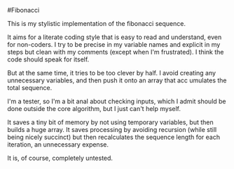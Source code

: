 #Fibonacci

This is my stylistic implementation of the fibonacci sequence.

It aims for a literate coding style that is easy to read and understand, even for non-coders.  I try to be precise in my variable names and 
explicit in my steps but clean with my comments (except when I'm frustrated).  I think the code should speak for itself.

But at the same time, it tries to be too clever by half.  I avoid creating any unnecessary variables, and then push it onto an array that acc
umulates the total sequence.

I'm a tester, so I'm a bit anal about checking inputs, which I admit should be done outside the core algorithm, but I just can't help myself.  

It saves a tiny bit of memory by not using temporary variables, but then builds a huge array.  It saves processing by avoiding recursion (while still being nicely succinct) but then recalculates the sequence length for each iteration, an unnecessary expense.

It is, of course, completely untested.
